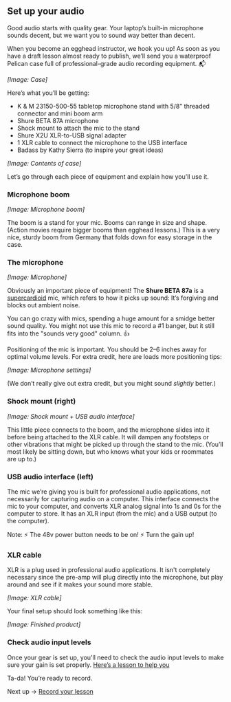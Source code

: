 ## Set up your audio
Good audio starts with quality gear. Your laptop’s built-in microphone sounds decent, but we want you to sound way better than decent.

When you become an egghead instructor, we hook you up! As soon as you have a draft lesson almost ready to publish, we’ll send you a waterproof Pelican case full of professional-grade audio recording equipment. 📬

*[Image: Case]*

Here’s what you’ll be getting:

- K & M 23150-500-55 tabletop microphone stand with 5/8" threaded connector and mini boom arm
- Shure BETA 87A microphone
- Shock mount to attach the mic to the stand
- Shure X2U XLR-to-USB signal adapter
- 1 XLR cable to connect the microphone to the USB interface
- Badass by Kathy Sierra (to inspire your great ideas)

*[Image: Contents of case]*

Let’s go through each piece of equipment and explain how you’ll use it.


### Microphone boom

*[Image: Microphone boom]*

The boom is a stand for your mic. Booms can range in size and shape. (Action movies require bigger booms than egghead lessons.) This is a very nice, sturdy boom from Germany that folds down for easy storage in the case.


### The microphone

*[Image: Microphone]*

Obviously an important piece of equipment! The **Shure BETA 87a** is a [supercardioid](http://blog.shure.com/multi-pattern-microphones-what-where-and-how/) mic, which refers to how it picks up sound: It’s forgiving and blocks out ambient noise.

You can go crazy with mics, spending a huge amount for a smidge better sound quality. You might not use this mic to record a #1 banger, but it still fits into the "sounds very good" column. 👍

Positioning of the mic is important. You should be 2–6 inches away for optimal volume levels. For extra credit, here are loads more positioning tips:

*[Image: Microphone settings]*

(We don’t really give out extra credit, but you might sound *slightly* better.)


### Shock mount (right)

*[Image: Shock mount + USB audio interface]*

This little piece connects to the boom, and the microphone slides into it before being attached to the XLR cable. It will dampen any footsteps or other vibrations that might be picked up through the stand to the mic. (You’ll most likely be sitting down, but who knows what your kids or roommates are up to.)


### USB audio interface (left)

The mic we’re giving you is built for professional audio applications, not necessarily for capturing audio on a computer. This interface connects the mic to your computer, and converts XLR analog signal into 1s and 0s for the computer to store. It has an XLR input (from the mic) and a USB output (to the computer).

Note:
⚡️ The 48v power button needs to be on!
⚡️ Turn the gain up!


### XLR cable

XLR is a plug used in professional audio applications. It isn't completely necessary since the pre-amp will plug directly into the microphone, but play around and see if it makes your sound more stable.

*[Image: XLR cable]*

Your final setup should look something like this:

*[Image: Finished product]*


### Check audio input levels

Once your gear is set up, you'll need to check the audio input levels to make sure your gain is set properly. [Here’s a lesson to help you](https://egghead.io/lessons/tools-prepare-to-record-screen-resolution-and-mic-check?play=true)

Ta-da! You’re ready to record.

Next up → [Record your lesson](https://paper.dropbox.com/doc/03-Record-your-lesson-5sBpHCVOxhPhlZYEVxrhY)

